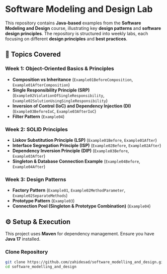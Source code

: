 # Software Modeling and Design Lab

This repository contains **Java-based** examples from the **Software Modeling and Design** course, illustrating key **design patterns** and **software design principles**. The repository is structured into weekly labs, each focusing on different **design principles** and **best practices**.
## 📌 Topics Covered

### **Week 1: Object-Oriented Basics & Principles**
- **Composition vs Inheritance** (`Example01BeforeComposition`, `Example01AfterComposition`)
- **Single Responsibility Principle (SRP)** (`Example02ViolationOfSingleResponsibility`, `Example02SolutionUsingSingleResponsibility`)
- **Inversion of Control (IoC) and Dependency Injection (DI)** (`Example03BeforeIoC`, `Example03AfterIoC`)
- **Filter Pattern** (`Example04`)

### **Week 2: SOLID Principles**
- **Liskov Substitution Principle (LSP)** (`Example01Before`, `Example01After`)
- **Interface Segregation Principle (ISP)** (`Example02Before`, `Example02After`)
- **Dependency Inversion Principle (DIP)** (`Example03Before`, `Example03After`)
- **Singleton & Database Connection Example** (`Example04Before`, `Example04After`)

### **Week 3: Design Patterns**
- **Factory Pattern** (`Example01`, `Example02MethodParameter`, `Example02SeparateMethods`)
- **Prototype Pattern** (`Example03`)
- **Connection Pool (Singleton & Prototype Combination)** (`Example04`)

## ⚙️ Setup & Execution
This project uses **Maven** for dependency management. Ensure you have **Java 17** installed.

### **Clone Repository**
```sh
git clone https://github.com/zahidesad/software_modelling_and_design.git
cd software_modelling_and_design
